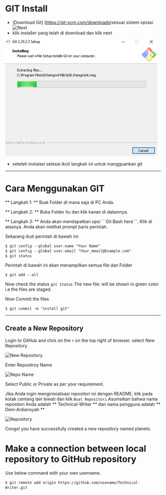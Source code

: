 # GIT Install
- [Download Git] (https://git-scm.com/downloads)sesuai sistem oprasi 
![Next](/img/install-git-2)
- klik installer yang telah di download dan klik 
next

![Tunggu proses selesai](/img/proses-git.png)
- setelah instalasi selesai ikuti langkah ini untuk mangguankan git

<hr> 

# Cara Menggunakan GIT

** Langkah 1: ** Buat Folder di mana saja di PC Anda.

** Langkah 2: ** Buka Folder itu dan klik kanan di dalamnya.

** Langkah 3: ** Anda akan mendapatkan opsi `` Git Bash here```. Klik di atasnya. Anda akan melihat prompt baris perintah.

Sekarang ikuti perintah di bawah ini:

```
$ git config --global user.name "Your Name"
$ git config --global user.email "Your_email@Example.com"
$ git status
```

Perintah di bawah ini akan menampilkan semua file dan Folder

```
$ git add --all
```

Now check the status ```git status``` The new file: <file> will be shown in green color i.e the files are staged.

Now Commit the files
```
$ git commit -m "install git"
```
<hr>

## Create a New Repository
Login to GitHub and click on the ``` + ``` on the top right of browser. select New Repository.

![New Repository](https://help.github.com/assets/images/help/repository/repo-create.png)

Enter Repositroy Name

![Repo Name](https://help.github.com/assets/images/help/repository/create-repository-owner.png)

Select Public or Private as per your requirement. 

Jika Anda ingin menginisialisasi repositori ini dengan README, klik pada kotak centang lain lewati dan klik ``` Buat Repositori ```
Asumsikan bahwa nama repositori Anda adalah ** Technical-Writer ** dan nama pengguna adalah ** Deni-Ardiansyah **

![Repository](https://swcarpentry.github.io/git-novice/fig/github-create-repo-03.png)

Congo! you have successfully created a new repository named planets.

# Make a connection between local repository to GitHub repository 
Use below command with your own username.
```
$ git remote add origin https://github.com/usename/Technical-Writer.git
```